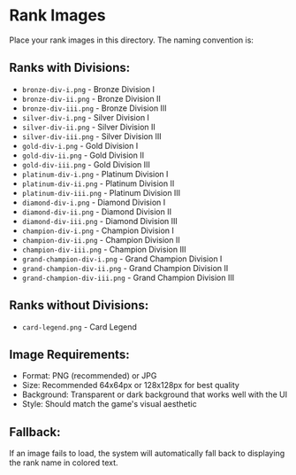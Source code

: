 # Rank Images

Place your rank images in this directory. The naming convention is:

## Ranks with Divisions:
- `bronze-div-i.png` - Bronze Division I
- `bronze-div-ii.png` - Bronze Division II  
- `bronze-div-iii.png` - Bronze Division III
- `silver-div-i.png` - Silver Division I
- `silver-div-ii.png` - Silver Division II
- `silver-div-iii.png` - Silver Division III
- `gold-div-i.png` - Gold Division I
- `gold-div-ii.png` - Gold Division II
- `gold-div-iii.png` - Gold Division III
- `platinum-div-i.png` - Platinum Division I
- `platinum-div-ii.png` - Platinum Division II
- `platinum-div-iii.png` - Platinum Division III
- `diamond-div-i.png` - Diamond Division I
- `diamond-div-ii.png` - Diamond Division II
- `diamond-div-iii.png` - Diamond Division III
- `champion-div-i.png` - Champion Division I
- `champion-div-ii.png` - Champion Division II
- `champion-div-iii.png` - Champion Division III
- `grand-champion-div-i.png` - Grand Champion Division I
- `grand-champion-div-ii.png` - Grand Champion Division II
- `grand-champion-div-iii.png` - Grand Champion Division III

## Ranks without Divisions:
- `card-legend.png` - Card Legend

## Image Requirements:
- Format: PNG (recommended) or JPG
- Size: Recommended 64x64px or 128x128px for best quality
- Background: Transparent or dark background that works well with the UI
- Style: Should match the game's visual aesthetic

## Fallback:
If an image fails to load, the system will automatically fall back to displaying the rank name in colored text.
